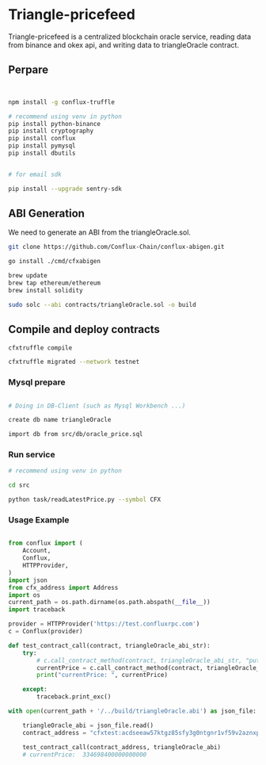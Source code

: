 <!--
 * @Author: your name
 * @Date: 2021-10-26 22:13:04
 * @LastEditTime: 2021-10-26 22:34:20
 * @LastEditors: Please set LastEditors
 * @Description: In User Settings Edit
 * @FilePath: /triangleBlockchainOracle/readme.md
-->

# Triangle-pricefeed

Triangle-pricefeed is a centralized blockchain oracle service, reading data from binance and okex api, and writing data to triangleOracle contract.


## Perpare

``` bash


npm install -g conflux-truffle

# recommend using venv in python
pip install python-binance
pip install cryptography
pip install conflux
pip install pymysql
pip install dbutils


# for email sdk

pip install --upgrade sentry-sdk

```

## ABI Generation

We need to generate an ABI from the triangleOracle.sol. 

``` bash
git clone https://github.com/Conflux-Chain/conflux-abigen.git

go install ./cmd/cfxabigen

brew update
brew tap ethereum/ethereum
brew install solidity

sudo solc --abi contracts/triangleOracle.sol -o build

```
## Compile and deploy contracts 

``` bash
cfxtruffle compile

cfxtruffle migrated --network testnet

```
### Mysql prepare

``` bash

# Doing in DB-Client (such as Mysql Workbench ...)

create db name triangleOracle

import db from src/db/oracle_price.sql

```

### Run service


``` bash
# recommend using venv in python

cd src

python task/readLatestPrice.py --symbol CFX

```

### Usage Example

``` python

from conflux import (
    Account,
    Conflux,
    HTTPProvider,
)
import json
from cfx_address import Address
import os
current_path = os.path.dirname(os.path.abspath(__file__))
import traceback

provider = HTTPProvider('https://test.confluxrpc.com')
c = Conflux(provider)

def test_contract_call(contract, triangleOracle_abi_str):
    try:
        # c.call_contract_method(contract, triangleOracle_abi_str, "putPrice", price, source, symbol, price_dimension)
        currentPrice = c.call_contract_method(contract, triangleOracle_abi_str, "getPrice")
        print("currentPrice: ", currentPrice)

    except:
        traceback.print_exc()

with open(current_path + '/../build/triangleOracle.abi') as json_file:

    triangleOracle_abi = json_file.read()
    contract_address = "cfxtest:acdseeaw57ktgz85sfy3g0ntgnr1vf59v2aznxpd1c"

    test_contract_call(contract_address, triangleOracle_abi)
    # currentPrice:  334698400000000000

```












